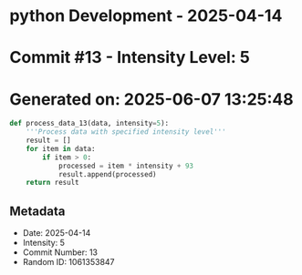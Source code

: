 ﻿# python Development - 2025-04-14
# Commit #13 - Intensity Level: 5
# Generated on: 2025-06-07 13:25:48
```python
def process_data_13(data, intensity=5):
    '''Process data with specified intensity level'''
    result = []
    for item in data:
        if item > 0:
            processed = item * intensity + 93
            result.append(processed)
    return result
```
## Metadata
- Date: 2025-04-14
- Intensity: 5
- Commit Number: 13
- Random ID: 1061353847
